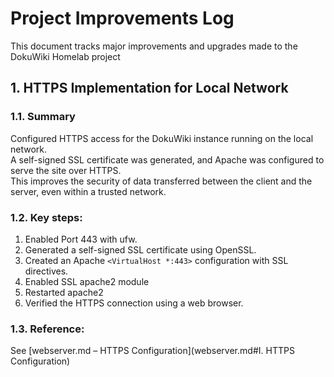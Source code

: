 # Project Improvements Log

This document tracks major improvements and upgrades made to the DokuWiki Homelab project

## 1. HTTPS Implementation for Local Network

### 1.1. Summary
Configured HTTPS access for the DokuWiki instance running on the local network.  
A self-signed SSL certificate was generated, and Apache was configured to serve the site over HTTPS.  
This improves the security of data transferred between the client and the server, even within a trusted network.

### 1.2. Key steps:
1. Enabled Port 443 with ufw.
2. Generated a self-signed SSL certificate using OpenSSL.
3. Created an Apache `<VirtualHost *:443>` configuration with SSL directives.
4. Enabled SSL apache2 module
5. Restarted apache2 
6. Verified the HTTPS connection using a web browser.

### 1.3. Reference:
See [webserver.md – HTTPS Configuration](webserver.md#I. HTTPS Configuration)
